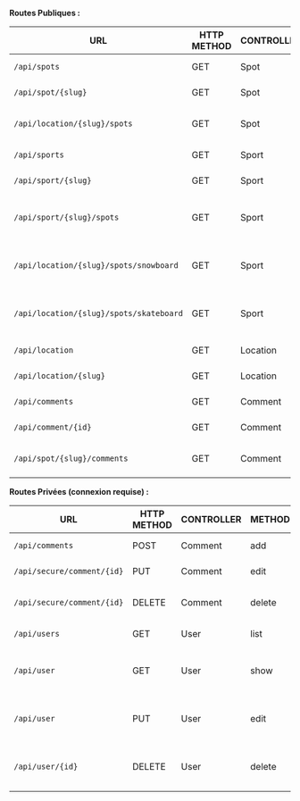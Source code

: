 **Routes Publiques :**

| URL | HTTP METHOD | CONTROLLER | METHOD | COMMENTS |
| --- | --- | --- | --- | --- |
| `/api/spots` | GET | Spot | list | Lister tous les spots |
| `/api/spot/{slug}` | GET | Spot | show | Accéder à un spot |
| `/api/location/{slug}/spots` | GET | Spot | spotByLocation | Lister tous les spots d’une ville |
| `/api/sports` | GET | Sport | list | Lister tous les sports |
| `/api/sport/{slug}` | GET | Sport | show | Accéder à un sport |
| `/api/sport/{slug}/spots` | GET | Sport | listBySport | Lister tous les spots en fonction du sport |
| `/api/location/{slug}/spots/snowboard` | GET | Sport | listSnow | Lister tous les spots de snowboard d’une ville |
| `/api/location/{slug}/spots/skateboard` | GET | Sport | listSkate | Lister tous les spots de skateboard d’une ville |
| `/api/location` | GET | Location | list |  Lister toutes les villes |
| `/api/location/{slug}` | GET | Location | show | Accéder à une ville |
| `/api/comments` | GET | Comment | list | Lister tous les commentaires |
| `/api/comment/{id}` | GET | Comment | show | Accéder à un commentaires |
| `/api/spot/{slug}/comments` | GET | Comment | listBySpot | Lister les commentaires d’un spot |

**Routes Privées (connexion requise) :**

| URL | HTTP METHOD | CONTROLLER | METHOD | COMMENTS |
| --- | --- | --- | --- | --- |
| `/api/comments` | POST | Comment | add | Ajouter un commentaire |
| `/api/secure/comment/{id}` | PUT | Comment | edit | Modifier un commentaire |
| `/api/secure/comment/{id}` | DELETE | Comment | delete | Supprimer un commentaire |
| `/api/users` | GET | User | list | Lister les utilisateurs |
| `/api/user` | GET | User | show | Consulter le profil de l'utilisateur connecté|
| `/api/user` | PUT | User | edit | Modification de l'utilisateur connecté |
| `/api/user/{id}` | DELETE | User | delete | Suppression de l'utilisateur connecté|
